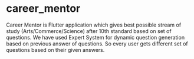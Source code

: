 # career_mentor

Career Mentor is Flutter application which gives best possible stream of study (Arts/Commerce/Science) after 10th standard based on set of questions.
We have used Expert System for dynamic question generation based on previous answer of questions.
So every user gets different set of questions based on their given answers.

